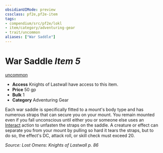```yaml
---
obsidianUIMode: preview
cssclass: pf2e,pf2e-item
tags:
- compendium/src/pf2e/lokl
- item/category/adventuring-gear
- trait/uncommon
aliases: ["War Saddle"]
---
```

# War Saddle *Item 5*  
[uncommon](/rules/traits/uncommon.md)  

- **Access** Knights of Lastwall have access to this item.
- **Price** 50 gp
- **Bulk** 1
- **Category** Adventuring Gear

Each war saddle is specifically fitted to a mount's body type and has numerous straps that can secure you on your mount. You remain mounted even if you fall unconscious until either you or someone else uses an [Interact](/rules/actions/interact.md) action to unfasten the straps on the saddle. A creature or effect can separate you from your mount by pulling so hard it tears the straps, but to do so, the effect's DC, attack roll, or skill check must exceed 20.

*Source: Lost Omens: Knights of Lastwall p. 86*